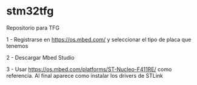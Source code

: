 # stm32tfg
Repositorio para TFG 

1 - Registrarse en https://os.mbed.com/ y seleccionar el tipo de placa que tenemos

2 - Descargar Mbed Studio

3 - Usar https://os.mbed.com/platforms/ST-Nucleo-F411RE/ como referencia. Al final aparece como instalar los drivers de STLink
